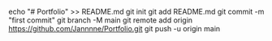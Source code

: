 echo "# Portfolio" >> README.md
git init
git add README.md
git commit -m "first commit"
git branch -M main
git remote add origin https://github.com/Jannnne/Portfolio.git
git push -u origin main